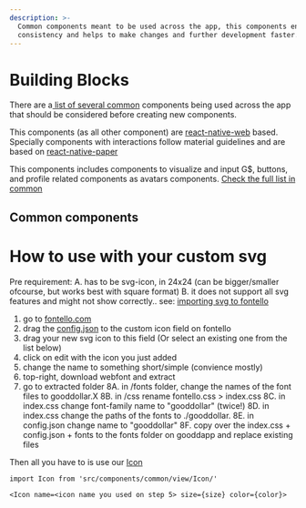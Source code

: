 ```yaml
---
description: >-
  Common components meant to be used across the app, this components ensure
  consistency and helps to make changes and further development faster.
---
```


# Building Blocks

There are a[ list of several common](../docs/dapp/components/common.md) components being used across the app that should be considered before creating new components.

This components \(as all other component\) are [react-native-web](https://github.com/necolas/react-native-web) based. Specially components with interactions follow material guidelines and are based on [react-native-paper](https://reactnativepaper.com/)

This components includes components to visualize and input G\$, buttons, and profile related components as avatars components. [Check the full list in common](../docs/dapp/components/common.md)

## Common components

# How to use <Icon> with your custom svg

Pre requirement:
A. has to be svg-icon, in 24x24 (can be bigger/smaller ofcourse, but works best with square format)
B. it does not support all svg features and might not show correctly.. see: [importing svg to fontello](https://github.com/fontello/fontello/wiki/How-to-use-custom-images#importing-svg-images)

1. go to [fontello.com](https://fontello.com)
2. drag the [config.json](https://github.com/GoodDollar/GoodDAPP/tree/master/src/assets/fonts/config.json) to the custom icon field on fontello
3. drag your new svg icon to this field (Or select an existing one from the list below)
4. click on edit with the icon you just added
5. change the name to something short/simple (convience mostly)
6. top-right, download webfont and extract
7. go to extracted folder
   8A. in /fonts folder, change the names of the font files to gooddollar.X
   8B. in /css rename fontello.css > index.css
   8C. in index.css change font-family name to "gooddollar" (twice!)
   8D. in index.css change the paths of the fonts to ./gooddollar.<font>
   8E. in config.json change name to "gooddollar"
   8F. copy over the index.css + config.json + fonts to the fonts folder on gooddapp and replace existing files

Then all you have to is use our [Icon](https://github.com/GoodDollar/GoodDAPP/tree/master/src/components/common/view/Icon/)

```
import Icon from 'src/components/common/view/Icon/'

<Icon name=<icon name you used on step 5> size={size} color={color}>

```

